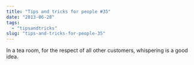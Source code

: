 ```yaml
---
title: "Tips and tricks for people #35"
date: "2013-06-28"
tags: 
  - "tipsandtricks"
slug: "tips-and-tricks-for-people-35"
---
```


In a tea room, for the respect of all other customers, whispering is a good idea.
